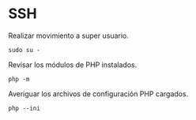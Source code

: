 # SSH

Realizar movimiento a super usuario.
```
sudo su -
```

Revisar los módulos de PHP  instalados.
```
php -m
```

Averiguar los archivos de configuración PHP cargados.
```
php --ini
```


